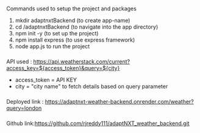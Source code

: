 ###
Commands used to setup the project and packages
1. mkdir adaptnxtBackend (to create app-name)
2. cd /adaptnxtBackend (to navigate into the app directory)
3. npm init -y  (to set up the project)
4. npm install express (to use express framework)
5. node app.js  to run the project

###
API used : https://api.weatherstack.com/current?access_key=${access_token}&query=${city} 

* access_token = API KEY 
* city = "city name" to fetch details based on query parameter


### 
Deployed link : https://adaptnxt-weather-backend.onrender.com/weather?query=london

### 
Github link:https://github.com/rjreddy111/adaptNXT_weather_backend.git





